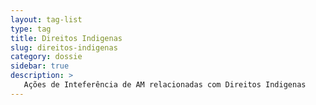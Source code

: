 ```yaml
---
layout: tag-list
type: tag
title: Direitos Indigenas
slug: direitos-indigenas
category: dossie
sidebar: true
description: >
   Ações de Inteferência de AM relacionadas com Direitos Indigenas
---
```

